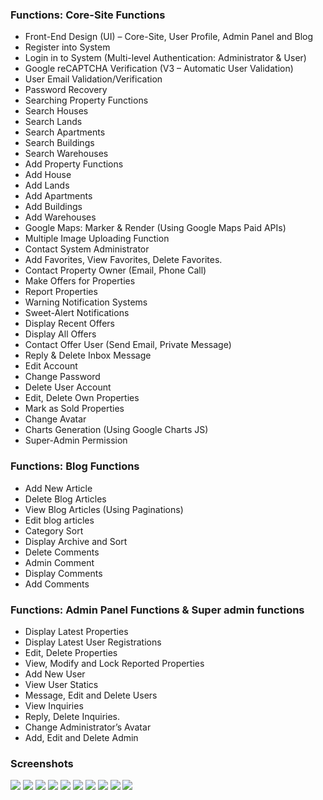 
### Functions: Core-Site Functions
- Front-End Design (UI) – Core-Site, User Profile, Admin Panel and Blog
- Register into System
- Login in to System (Multi-level Authentication: Administrator & User)
- Google reCAPTCHA Verification (V3 – Automatic User Validation)
- User Email Validation/Verification
- Password Recovery
- Searching Property Functions
- Search Houses
- Search Lands
- Search Apartments
- Search Buildings
- Search Warehouses
- Add Property Functions
- Add House
- Add Lands
- Add Apartments
- Add Buildings
- Add Warehouses
- Google Maps: Marker & Render (Using Google Maps Paid APIs)
- Multiple Image Uploading Function
- Contact System Administrator
- Add Favorites, View Favorites, Delete Favorites.
- Contact Property Owner (Email, Phone Call)
- Make Offers for Properties
- Report Properties
- Warning Notification Systems
- Sweet-Alert Notifications
- Display Recent Offers
- Display All Offers
- Contact Offer User (Send Email, Private Message)
- Reply & Delete Inbox Message
- Edit Account
- Change Password
- Delete User Account
- Edit, Delete Own Properties
- Mark as Sold Properties
- Change Avatar
- Charts Generation (Using Google Charts JS)
- Super-Admin Permission

### Functions: Blog Functions
- Add New Article
- Delete Blog Articles
- View Blog Articles (Using Paginations)
- Edit blog articles
- Category Sort
- Display Archive and Sort
- Delete Comments
- Admin Comment
- Display Comments
- Add Comments

### Functions: Admin Panel Functions & Super admin functions
- Display Latest Properties
- Display Latest User Registrations
- Edit, Delete Properties
- View, Modify and Lock Reported Properties
- Add New User
- View User Statics
- Message, Edit and Delete Users
- View Inquiries
- Reply, Delete Inquiries.
- Change Administrator’s Avatar
- Add, Edit and Delete Admin

	
### Screenshots
![](https://github.com/WebDevSand/Real-Property-Management/tree/master/screenshots/real1.png)
![](https://github.com/WebDevSand/Real-Property-Management/tree/master/screenshots/real2.png)
![](https://github.com/WebDevSand/Real-Property-Management/tree/master/screenshots/real3.png)
![](https://github.com/WebDevSand/Real-Property-Management/tree/master/screenshots/real4.png)
![](https://github.com/WebDevSand/Real-Property-Management/tree/master/screenshots/real5.png)
![](https://github.com/WebDevSand/Real-Property-Management/tree/master/screenshots/real6.png)
![](https://github.com/WebDevSand/Real-Property-Management/tree/master/screenshots/real7.png)
![](https://github.com/WebDevSand/Real-Property-Management/tree/master/screenshots/real8.png)
![](https://github.com/WebDevSand/Real-Property-Management/tree/master/screenshots/real9.png)
![](https://github.com/WebDevSand/Real-Property-Management/tree/master/screenshots/real10.png)


